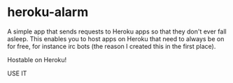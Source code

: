 heroku-alarm
============

A simple app that sends requests to Heroku apps so that they don't ever fall asleep. This enables you to host apps on Heroku that need to always be on for free, for instance irc bots (the reason I created this in the first place).

Hostable on Heroku!

USE IT
